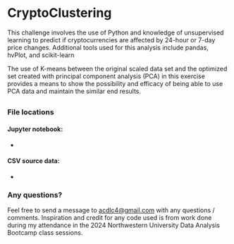 # CryptoClustering

This challenge involves the use of Python and knowledge of unsupervised learning to predict if cryptocurrencies are affected by 24-hour or 7-day price changes.  Additional tools used for this analysis include pandas, hvPlot, and scikit-learn

The use of K-means between the original scaled data set and the optimized set created with principal component analysis (PCA) in this exercise provides a means to show the possibility and efficacy of being able to use PCA data and maintain the similar end results.



##
### File locations
#### Jupyter notebook:
- 
#### CSV source data:
- 

### Any questions?

Feel free to send a message to acdlc4@gmail.com with any questions / comments. Inspiration and credit for any code used is from work done during my attendance in the 2024 Northwestern University Data Analysis Bootcamp class sessions.
